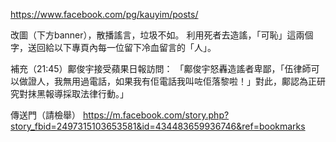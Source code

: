 https://www.facebook.com/pg/kauyim/posts/

改圖（下方banner），散播謠言，垃圾不如。
利用死者去造謠，「可恥」這兩個字，送回給以下專頁內每一位留下冷血留言的「人」。

補充（21:45）鄺俊宇接受蘋果日報訪問：
「鄺俊宇怒轟造謠者卑鄙，「伍律師可以做證人，我無用過電話，如果我有佢電話我叫咗佢落黎啦！」對此，鄺認為正研究對抹黑報導採取法律行動。」

傳送門（請檢舉）
https://m.facebook.com/story.php?story_fbid=2497315103653581&id=434483659936746&ref=bookmarks